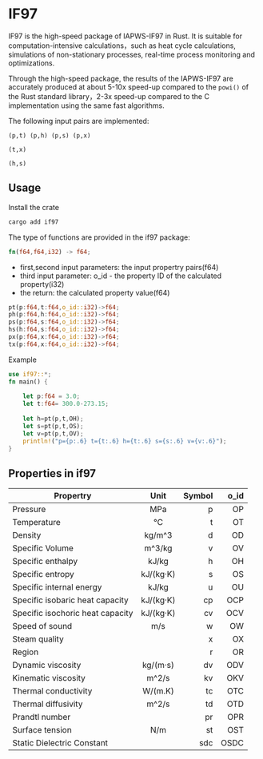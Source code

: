# IF97

IF97 is the high-speed package of IAPWS-IF97 in Rust. It is suitable for computation-intensive calculations，such as heat cycle calculations, simulations of non-stationary processes, real-time process monitoring and optimizations.
 
Through the high-speed package, the results of the IAPWS-IF97 are accurately produced at about 5-10x speed-up compared to  the `powi()` of the Rust standard library，2-3x speed-up compared to the C implementation using the same fast algorithms.

The following input pairs are implemented: 

```
(p,t) (p,h) (p,s) (p,x) 

(t,x) 

(h,s)  
```
## Usage

Install the crate

```bash
cargo add if97
```

The type of functions are provided in the if97 package:

```rust
fn(f64,f64,i32) -> f64;
``````

* first,second input parameters: the input propertry pairs(f64)
* third input parameter: o_id - the property ID of the calculated property(i32)
* the return: the calculated property value(f64)

```rust
pt(p:f64,t:f64,o_id::i32)->f64;
ph(p:f64,h:f64,o_id::i32)->f64;
ps(p:f64,s:f64,o_id::i32)->f64;
hs(h:f64,s:f64,o_id::i32)->f64;
px(p:f64,x:f64,o_id::i32)->f64;
tx(p:f64,x:f64,o_id::i32)->f64;
```
Example

```rust
use if97::*;
fn main() {
    
    let p:f64 = 3.0;
    let t:f64= 300.0-273.15;
   
    let h=pt(p,t,OH);
    let s=pt(p,t,OS);
    let v=pt(p,t,OV);
    println!("p={p:.6} t={t:.6} h={t:.6} s={s:.6} v={v:.6}");   
}
```
    
## Properties in if97

| Propertry                             |    Unit     | Symbol | o_id |  
| ------------------------------------- | :---------: | ------:|-----:|
| Pressure                              |     MPa     |      p |  OP  |
| Temperature                           |     °C      |      t |  OT  |
| Density                               |   kg/m^3    |      d |  OD  |
| Specific Volume                       |   m^3/kg    |      v |  OV  |
| Specific enthalpy                     |    kJ/kg    |      h |  OH  |
| Specific entropy                      |  kJ/(kg·K)  |      s |  OS  |
| Specific internal energy              |    kJ/kg    |      u |  OU  |
| Specific isobaric heat capacity       |  kJ/(kg·K)  |     cp | OCP  |
| Specific isochoric heat capacity      |  kJ/(kg·K)  |     cv | OCV  |
| Speed of sound                        |     m/s     |      w |  OW  |
| Steam quality                         |             |      x |  OX  |
| Region                                |             |      r |  OR  |
| Dynamic viscosity                     |  kg/(m·s)   |     dv |  ODV |
| Kinematic viscosity                   |    m^2/s    |     kv |  OKV |
| Thermal conductivity                  |   W/(m.K)   |     tc |  OTC |
| Thermal diffusivity                   |   m^2/s     |     td |  OTD |
| Prandtl number                        |             |     pr |  OPR |
| Surface tension                       |    N/m      |     st |  OST |
| Static Dielectric Constant            |             |    sdc | OSDC | 

